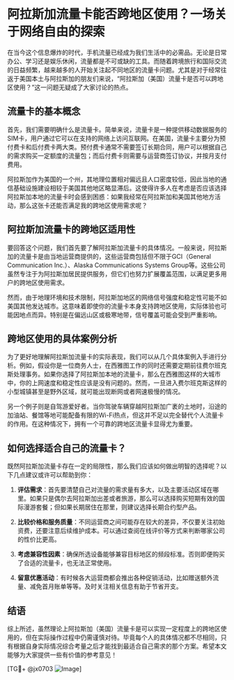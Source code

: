 # 阿拉斯加流量卡能否跨地区使用？一场关于网络自由的探索

在当今这个信息爆炸的时代，手机流量已经成为我们生活中的必需品。无论是日常办公、学习还是娱乐休闲，流量都是不可或缺的工具。而随着跨境旅行和国际交流的日益频繁，越来越多的人开始关注起不同地区的流量卡问题。尤其是对于经常往返于美国本土与阿拉斯加的朋友们来说，“阿拉斯加（美国）流量卡是否可以跨地区使用？”这一问题无疑成了大家讨论的热点。

## 流量卡的基本概念

首先，我们需要明确什么是流量卡。简单来说，流量卡是一种提供移动数据服务的SIM卡，用户通过它可以在支持的网络上访问互联网。在美国，流量卡主要分为预付费卡和后付费卡两大类。预付费卡通常不需要签订长期合同，用户可以根据自己的需求购买一定额度的流量包；而后付费卡则需要与运营商签订协议，并按月支付费用。

阿拉斯加作为美国的一个州，其地理位置相对偏远且人口密度较低，因此当地的通信基础设施建设相较于美国其他地区略显滞后。这使得许多人在考虑是否应该选择阿拉斯加本地的流量卡时会感到困惑：如果我经常在阿拉斯加和美国其他地方活动，那么这张卡还能否满足我的跨地区使用需求呢？

## 阿拉斯加流量卡的跨地区适用性

要回答这个问题，我们首先要了解阿拉斯加流量卡的具体情况。一般来说，阿拉斯加的流量卡是由当地运营商提供的，这些运营商包括但不限于GCI（General Communication Inc.）、Alaska Communications Systems Group等。这些公司虽然专注于为阿拉斯加居民提供服务，但它们也努力扩展覆盖范围，以满足更多用户的跨地区使用需求。

然而，由于地理环境和技术限制，阿拉斯加地区的网络信号强度和稳定性可能不如美国其他发达城市。这意味着即使你的流量卡本身支持跨地区使用，实际体验也可能因地点而异。特别是在偏远山区或极寒地带，信号覆盖可能会受到严重影响。

## 跨地区使用的具体案例分析

为了更好地理解阿拉斯加流量卡的实际表现，我们可以从几个具体案例入手进行分析。例如，假设你是一位商务人士，在西雅图工作的同时还需要定期前往费尔班克斯处理事务。如果你选择了阿拉斯加本地的流量卡，那么在西雅图这样的大城市中，你的上网速度和稳定性应该是没有问题的。然而，一旦进入费尔班克斯这样的小型城镇甚至是野外区域，就可能出现断网或者网速极慢的情况。

另一个例子则是自驾游爱好者。当你驾驶车辆穿越阿拉斯加广袤的土地时，沿途的加油站、餐馆等地可能配备有限的Wi-Fi热点，但这并不足以完全替代个人流量卡的作用。在这种情况下，拥有一个可靠的跨地区流量卡显得尤为重要。

## 如何选择适合自己的流量卡？

既然阿拉斯加流量卡存在一定的局限性，那么我们应该如何做出明智的选择呢？以下几点建议或许可以帮助到你：

1. **评估需求**：首先要清楚自己对流量的需求量有多大，以及主要活动区域在哪里。如果只是偶尔去阿拉斯加出差或者旅游，那么可以选择购买短期有效的国际漫游套餐；但如果长期居住在那里，则建议选择长期合约型产品。

2. **比较价格和服务质量**：不同运营商之间可能存在较大的差异，不仅要关注初始资费，还要注意后续维护成本。可以通过查阅在线评价等方式来判断哪家公司的性价比更高。

3. **考虑兼容性因素**：确保所选设备能够兼容目标地区的频段标准。否则即便购买了合适的流量卡，也无法正常使用。

4. **留意优惠活动**：有时候各大运营商都会推出各种促销活动，比如赠送额外流量、减免首月账单等等。及时关注相关信息有助于节省开支。

## 结语

综上所述，虽然理论上阿拉斯加（美国）流量卡是可以实现一定程度上的跨地区使用的，但在实际操作过程中仍需谨慎对待。毕竟每个人的具体情况都不尽相同，只有根据自身实际情况综合考量之后才能找到最适合自己需求的那个方案。希望本文能够为大家提供一些有价值的参考意见！

[TG💪+ @jx0703 ![Image](https://github.com/user-attachments/assets/dbca1d08-cadb-493c-b0ec-ad6f7a83f270)]